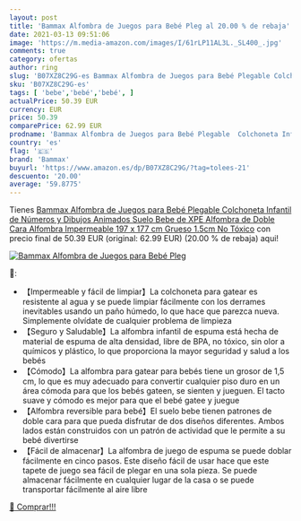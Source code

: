 ```yaml
---
layout: post
title: 'Bammax Alfombra de Juegos para Bebé Pleg al 20.00 % de rebaja'
date: 2021-03-13 09:51:06
image: 'https://m.media-amazon.com/images/I/61rLP11AL3L._SL400_.jpg'
comments: true
category: ofertas
author: ring
slug: 'B07XZ8C29G-es Bammax Alfombra de Juegos para Bebé Plegable Colchoneta...'
sku: 'B07XZ8C29G-es'
tags: [ 'bebe','bebé','bebé', ]
actualPrice: 50.39 EUR
currency: EUR
price: 50.39
comparePrice: 62.99 EUR
prodname: 'Bammax Alfombra de Juegos para Bebé Plegable  Colchoneta Infantil de Números y Dibujos Animados  Suelo Bebe de XPE  Alfombra de Doble Cara  Alfombra Impermeable  197 x 177 cm Grueso  1.5cm   No Tóxico'
country: 'es'
flag: '🇪🇸'
brand: 'Bammax'
buyurl: 'https://www.amazon.es/dp/B07XZ8C29G/?tag=tolees-21'
descuento: '20.00'
average: '59.8775'
---
```


Tienes [Bammax Alfombra de Juegos para Bebé Plegable  Colchoneta Infantil de Números y Dibujos Animados  Suelo Bebe de XPE  Alfombra de Doble Cara  Alfombra Impermeable  197 x 177 cm Grueso  1.5cm   No Tóxico](https://www.amazon.es/dp/B07XZ8C29G/?tag=tolees-21) con precio final de  50.39 EUR (original: 62.99 EUR) (20.00 %  de rebaja) aqui!

[![Bammax Alfombra de Juegos para Bebé Pleg](https://m.media-amazon.com/images/I/61rLP11AL3L._SL400_.jpg)](https://www.amazon.es/dp/B07XZ8C29G/?tag=tolees-21)

🔎:

- 【Impermeable y fácil de limpiar】La colchoneta para gatear es resistente al agua y se puede limpiar fácilmente con los derrames inevitables usando un paño húmedo, lo que hace que parezca nueva. Simplemente olvídate de cualquier problema de limpieza
- 【Seguro y Saludable】La alfombra infantil de espuma está hecha de material de espuma de alta densidad, libre de BPA, no tóxico, sin olor a químicos y plástico, lo que proporciona la mayor seguridad y salud a los bebés
- 【Cómodo】La alfombra para gatear para bebés tiene un grosor de 1,5 cm, lo que es muy adecuado para convertir cualquier piso duro en un área cómoda para que los bebés gateen, se sienten y jueguen. El tacto suave y cómodo es mejor para que el bebé gatee y juegue
- 【Alfombra reversible para bebé】El suelo bebe tienen patrones de doble cara para que pueda disfrutar de dos diseños diferentes. Ambos lados están construidos con un patrón de actividad que le permite a su bebé divertirse
- 【Fácil de almacenar】La alfombra de juego de espuma se puede doblar fácilmente en cinco pasos. Este diseño fácil de usar hace que este tapete de juego sea fácil de plegar en una sola pieza. Se puede almacenar fácilmente en cualquier lugar de la casa o se puede transportar fácilmente al aire libre

[🛒 Comprar!!!](https://www.amazon.es/dp/B07XZ8C29G/?tag=tolees-21)
